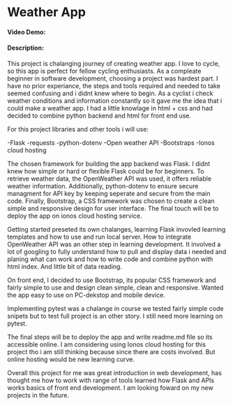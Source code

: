 # Weather App
#### Video Demo:  <URL HERE>
#### Description:

This project is chalanging journey of creating weather app. I love to cycle, so this app is perfect for fellow cycling enthusiasts. As a compleate beginner in software development, choosing a project was hardest part. I have no prior experiance, the steps and tools required and needed to take seemed confusing and i didnt knew where to begin. As a cyclist i check weather conditions and information constantly so it gave me the idea that i could make a weather app. I had a little knowlage in html + css and had decided to combine python backend and html for front end use.

For this project libraries and other tools i will use:

-Flask
-requests
-python-dotenv
-Open weather API
-Bootstraps
-Ionos cloud hosting

The chosen framework for building the app backend was Flask. I didnt knew how simple or hard or flexible Flask could be for beginners. To retrieve weather data, the OpenWeather API was used, it offers reliable weather information. Additionally, python-dotenv to ensure secure managment for API key by keeping seperate and secure from the main code. Finally, Bootstrap, a CSS framework was chosen to create a clean simple and responsive design for user interface. The final touch will be to deploy the app on ionos cloud hosting service.

Getting started preseted its own chalanges, learning Flask invovled learning templates and how to use and run local server. How to integrate OpenWeather API was an other step in learning development. It involved a lot of googling to fully understand how to pull and display data i needed and planing what can work and how to write code and combine python with html index. And little bit of data reading.

On front end, I decided to use Bootstrap, its popular CSS framework and fairly simple to use and design clean simple, clean and responsive. Wanted the app easy to use on PC-dekstop and mobile device.

Implementing pytest was a chalange in course we tested fairly simple code snipets but to test full project is an other story. I still need more learning on pytest.

The final steps will be to deploy the app and write readme.md file so its accessible online. I am considering using Ionos cloud hosting for this project tho i am still thinking because since there are costs involved. But online hosting would be new learning curve.

Overall this project for me was great introduction in web development, has thought me how to work with range of tools learned how Flask and APIs works basics of front end development. I am looking foward on my new projects in the future.
